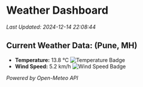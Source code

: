 
# Weather Dashboard

_Last Updated: 2024-12-14 22:08:44_

## Current Weather Data: (Pune, MH)
- **Temperature:** 13.8 °C ![Temperature Badge](https://img.shields.io/badge/Temperature-Low%20Temp-blue)
- **Wind Speed:** 5.2 km/h ![Wind Speed Badge](https://img.shields.io/badge/Wind%20Speed-Low%20Wind-blue)

*Powered by Open-Meteo API*
